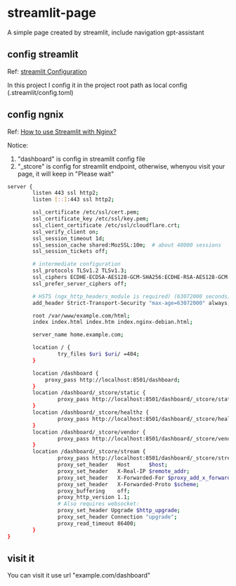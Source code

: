 # streamlit-page
A simple page created by streamlit, include navigation gpt-assistant

## config streamlit

Ref: [streamlit Configuration](https://docs.streamlit.io/library/advanced-features/configuration)

In this project I config it in the project root path as local config (.streamlit/config.toml)

## config ngnix

Ref: [How to use Streamlit with Nginx?](https://discuss.streamlit.io/t/how-to-use-streamlit-with-nginx/378/31?page=2)

Notice: 
1. "dashboard" is config in streamlit config file
2. "_stcore" is config for streamlit endpoint, otherwise, whenyou visit your page, it will keep in "Please wait" 

```bash
server {
        listen 443 ssl http2;
        listen [::]:443 ssl http2;

        ssl_certificate /etc/ssl/cert.pem;
        ssl_certificate_key /etc/ssl/key.pem;
        ssl_client_certificate /etc/ssl/cloudflare.crt;
        ssl_verify_client on;
        ssl_session_timeout 1d;
        ssl_session_cache shared:MozSSL:10m;  # about 40000 sessions
        ssl_session_tickets off;

        # intermediate configuration
        ssl_protocols TLSv1.2 TLSv1.3;
        ssl_ciphers ECDHE-ECDSA-AES128-GCM-SHA256:ECDHE-RSA-AES128-GCM-SHA256:ECDHE-ECDSA-AES256-GCM-SHA384:ECDHE-RSA-AES256-GCM-SHA384:ECDHE-ECDSA-CHACHA20-POLY1305:ECDHE-RSA-CHACHA20-POLY1305:DHE-RSA-AES128-GCM-SHA256:DHE-RSA-AES256-GCM-SHA384;
        ssl_prefer_server_ciphers off;

        # HSTS (ngx_http_headers_module is required) (63072000 seconds)
        add_header Strict-Transport-Security "max-age=63072000" always;

        root /var/www/example.com/html;
        index index.html index.htm index.nginx-debian.html;

        server_name home.example.com;

        location / {
                try_files $uri $uri/ =404;
        }

        location /dashboard {
            proxy_pass http://localhost:8501/dashboard;
        }
        location /dashboard/_stcore/static {
                proxy_pass http://localhost:8501/dashboard/_stcore/static/;
        }
        location /dashboard/_stcore/healthz {
                proxy_pass http://localhost:8501/dashboard/_stcore/healthz;
        }
        location /dashboard/_stcore/vendor {
                proxy_pass http://localhost:8501/dashboard/_stcore/vendor;
        }
        location /dashboard/_stcore/stream {
                proxy_pass http://localhost:8501/dashboard/_stcore/stream;
                proxy_set_header   Host      $host;
                proxy_set_header   X-Real-IP $remote_addr;
                proxy_set_header   X-Forwarded-For $proxy_add_x_forwarded_for;
                proxy_set_header   X-Forwarded-Proto $scheme;
                proxy_buffering    off;
                proxy_http_version 1.1;
                # Also requires websocket:
                proxy_set_header Upgrade $http_upgrade;
                proxy_set_header Connection "upgrade";
                proxy_read_timeout 86400;
        }
}
```

## visit it

You can visit it use url "example.com/dashboard"
